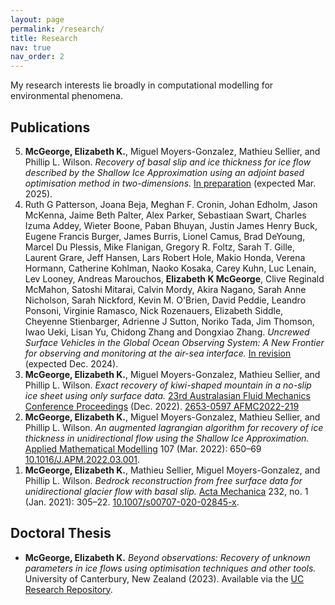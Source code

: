 ```yaml
---
layout: page
permalink: /research/
title: Research
nav: true
nav_order: 2
---
```


My research interests lie broadly in computational modelling for environmental phenomena.

## Publications

<ol reversed>
  <li><strong>McGeorge, Elizabeth K.</strong>, Miguel Moyers-Gonzalez, Mathieu Sellier, and Phillip L. Wilson. <em>Recovery of basal slip and ice thickness for ice flow described by the Shallow Ice Approximation using an adjoint based optimisation method in two-dimensions.</em> <u>In preparation</u> (expected Mar. 2025).</li>
  <li>Ruth G Patterson, Joana Beja, Meghan F. Cronin, Johan Edholm, Jason McKenna, Jaime Beth Palter, Alex Parker, Sebastiaan Swart, Charles Izuma Addey, Wieter Boone, Paban Bhuyan, Justin James Henry Buck, Eugene Francis Burger, James Burris, Lionel Camus, Brad DeYoung, Marcel Du Plessis, Mike Flanigan, Gregory R. Foltz, Sarah T. Gille, Laurent Grare, Jeff Hansen, Lars Robert Hole, Makio Honda, Verena Hormann, Catherine Kohlman, Naoko Kosaka, Carey Kuhn, Luc Lenain, Lev Looney, Andreas Marouchos, <strong>Elizabeth K McGeorge</strong>, Clive Reginald McMahon, Satoshi Mitarai, Calvin Mordy, Akira Nagano, Sarah Anne Nicholson, Sarah Nickford, Kevin M. O'Brien, David Peddie, Leandro Ponsoni, Virginie Ramasco, Nick Rozenauers, Elizabeth Siddle, Cheyenne Stienbarger, Adrienne J Sutton, Noriko Tada, Jim Thomson, Iwao Ueki, Lisan Yu, Chidong Zhang and Dongxiao Zhang. <em>Uncrewed Surface Vehicles in the Global Ocean Observing System: A New Frontier for observing and monitoring at the air-sea interface.</em> <u>In revision</u> (expected Dec. 2024).</li>
  <li><strong>McGeorge, Elizabeth K.</strong>, Miguel Moyers-Gonzalez, Mathieu Sellier, and Phillip L. Wilson. <em>Exact recovery of kiwi-shaped mountain in a no-slip ice sheet using only surface data.</em> <u>23rd Australasian Fluid Mechanics Conference Proceedings</u> (Dec. 2022). <a href="https://www.afms.org.au/proceedings/23/McGeorge_et_al_2022.pdf" target="_blank">2653-0597 AFMC2022-219</a></li>
  <li><strong>McGeorge, Elizabeth K.</strong>, Miguel Moyers-Gonzalez, Mathieu Sellier, and Phillip L. Wilson. <em>An augmented lagrangian algorithm for recovery of ice thickness in unidirectional flow using the Shallow Ice Approximation.</em> <u>Applied Mathematical Modelling</u> 107 (Mar. 2022): 650–69 <a href="https://doi.org/10.1016/J.APM.2022.03.001" target="_blank">10.1016/J.APM.2022.03.001</a>.</li>
  <li><strong>McGeorge, Elizabeth K.</strong>, Mathieu Sellier, Miguel Moyers-Gonzalez, and Phillip L. Wilson. <em>Bedrock reconstruction from free surface data for unidirectional glacier flow with basal slip.</em> <u>Acta Mechanica</u> 232, no. 1 (Jan. 2021): 305–22. <a href="https://doi.org/10.1007/s00707-020-02845-x" target="_blank">10.1007/s00707-020-02845-x</a>.</li>
</ol>

## Doctoral Thesis
- **McGeorge, Elizabeth K.** *Beyond observations: Recovery of unknown parameters in ice flows using optimisation techniques and other tools.*  University of Canterbury, New Zealand (2023). Available via the [UC Research Repository](https://ir.canterbury.ac.nz/items/ff208415-df0a-4b90-b9d9-3baa4825ea31).

